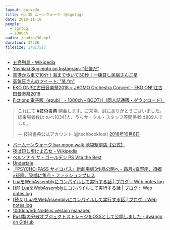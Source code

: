 ```yaml
---
layout: episode
title: ep.30 ムーンウォーク (@sgmtqq)
date: 2018-11-10
people:
  - sgmtqq
  - 1000ch
audio: /audio/30.mp3
duration: 37:06
filesize: 17817517
---
```


- [五島列島 - Wikipedia](https://ja.wikipedia.org/wiki/五島列島)
- [Yoshiaki Sugimoto on Instagram: “荘厳だ”](https://www.instagram.com/p/Bn0GdIFh9EL/)
- [空港から車で10分！海まで歩いて30秒！一棟貸し民宿さんご星](https://sangoboshi.jimdo.com/)
- [高気圧さんのツイート: "某.fm"](https://twitter.com/sgmtqq/status/1056085079041011712)
- [EKO ON!!江古田音楽祭2018 × JAGMO Orchestra Concert - EKO ON!!江古田音楽祭2018](http://www.eko-on.jp/event196)
- [Fictions 電子版（epub） - 1000ch - BOOTH（同人誌通販・ダウンロード）](https://1000ch.booth.pm/items/1027491)

<blockquote class="twitter-tweet" data-lang="ja"><p lang="ja" dir="ltr">これにて <a href="https://twitter.com/hashtag/%E6%8A%80%E8%A1%93%E6%9B%B8%E5%85%B8?src=hash&amp;ref_src=twsrc%5Etfw">#技術書典</a> 閉会します。ご来場、誠にありがとうございました。総来場者数は のべ10341人、うちサークル・スタッフ等関係者は889人でした。</p>&mdash; 技術書典公式アカウント (@techbookfest) <a href="https://twitter.com/techbookfest/status/1049208448372465664?ref_src=twsrc%5Etfw">2018年10月8日</a></blockquote>

- [バームーンウォーク bar moon walk 池袋駅前店【公式】](https://barmoonwalk-ekimae.owst.jp/)
- [夜は短し歩けよ乙女 - Wikipedia](https://ja.wikipedia.org/wiki/夜は短し歩けよ乙女)
- [ペルソナ４ ザ・ゴールデン PS Vita the Best](http://p-atlus.jp/p4g/)
- [Undertale](https://undertale.jp/)
- [『PSYCHO-PASS サイコパス』新劇場版3作品公開へ - 霜月×宜野座、須郷×征陸、狡噛に焦点 - ファッションプレス](https://www.fashion-press.net/news/38032)
- [LuaをWebAssemblyにコンパイルして実行する話 | ブログ :: Web notes.log](https://blog.wnotes.net/blog/article/webassembly-lua)
- [[続] LuaをWebAssemblyにコンパイルして実行する話 | ブログ :: Web notes.log](https://blog.wnotes.net/blog/article/lua-to-webassembly-2)
- [[続々] LuaをWebAssemblyにコンパイルして実行する話 | ブログ :: Web notes.log](https://blog.wnotes.net/blog/article/lua-to-webassembly-3)
- [1000ch/nd: Node.js version manager.](https://github.com/1000ch/nd)
- [Rust製の分散オブジェクトストレージをOSSとして公開しました - dwango on GitHub](https://dwango.github.io/articles/frugalos/)
